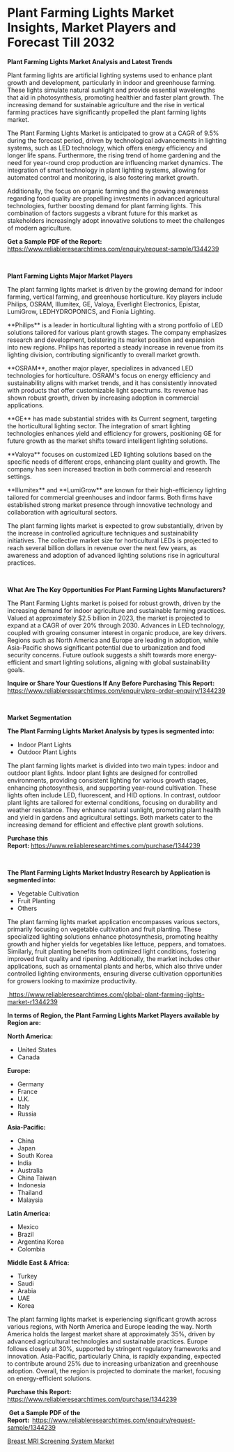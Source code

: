 <p><h1>Plant Farming Lights Market Insights, Market Players and Forecast Till 2032</h1></p><p><strong>Plant Farming Lights Market Analysis and Latest Trends</strong></p>
<p><p>Plant farming lights are artificial lighting systems used to enhance plant growth and development, particularly in indoor and greenhouse farming. These lights simulate natural sunlight and provide essential wavelengths that aid in photosynthesis, promoting healthier and faster plant growth. The increasing demand for sustainable agriculture and the rise in vertical farming practices have significantly propelled the plant farming lights market.</p><p>The Plant Farming Lights Market is anticipated to grow at a CAGR of 9.5% during the forecast period, driven by technological advancements in lighting systems, such as LED technology, which offers energy efficiency and longer life spans. Furthermore, the rising trend of home gardening and the need for year-round crop production are influencing market dynamics. The integration of smart technology in plant lighting systems, allowing for automated control and monitoring, is also fostering market growth. </p><p>Additionally, the focus on organic farming and the growing awareness regarding food quality are propelling investments in advanced agricultural technologies, further boosting demand for plant farming lights. This combination of factors suggests a vibrant future for this market as stakeholders increasingly adopt innovative solutions to meet the challenges of modern agriculture.</p></p>
<p><strong>Get a Sample PDF of the Report:&nbsp;</strong> <a href="https://www.reliableresearchtimes.com/enquiry/request-sample/1344239?utm_campaign=2326&utm_medium=2&utm_source=Github&utm_content=ia&utm_term=24032025&utm_id=plant-farming-lights">https://www.reliableresearchtimes.com/enquiry/request-sample/1344239</a></p>
<p>&nbsp;</p>
<p><strong>Plant Farming Lights Major Market Players</strong></p>
<p><p>The plant farming lights market is driven by the growing demand for indoor farming, vertical farming, and greenhouse horticulture. Key players include Philips, OSRAM, Illumitex, GE, Valoya, Everlight Electronics, Epistar, LumiGrow, LEDHYDROPONICS, and Fionia Lighting.</p><p>**Philips** is a leader in horticultural lighting with a strong portfolio of LED solutions tailored for various plant growth stages. The company emphasizes research and development, bolstering its market position and expansion into new regions. Philips has reported a steady increase in revenue from its lighting division, contributing significantly to overall market growth.</p><p>**OSRAM**, another major player, specializes in advanced LED technologies for horticulture. OSRAM's focus on energy efficiency and sustainability aligns with market trends, and it has consistently innovated with products that offer customizable light spectrums. Its revenue has shown robust growth, driven by increasing adoption in commercial applications.</p><p>**GE** has made substantial strides with its Current segment, targeting the horticultural lighting sector. The integration of smart lighting technologies enhances yield and efficiency for growers, positioning GE for future growth as the market shifts toward intelligent lighting solutions.</p><p>**Valoya** focuses on customized LED lighting solutions based on the specific needs of different crops, enhancing plant quality and growth. The company has seen increased traction in both commercial and research settings.</p><p>**Illumitex** and **LumiGrow** are known for their high-efficiency lighting tailored for commercial greenhouses and indoor farms. Both firms have established strong market presence through innovative technology and collaboration with agricultural sectors.</p><p>The plant farming lights market is expected to grow substantially, driven by the increase in controlled agriculture techniques and sustainability initiatives. The collective market size for horticultural LEDs is projected to reach several billion dollars in revenue over the next few years, as awareness and adoption of advanced lighting solutions rise in agricultural practices.</p></p>
<p>&nbsp;</p>
<p><strong>What Are The Key Opportunities For Plant Farming Lights Manufacturers?</strong></p>
<p><p>The Plant Farming Lights market is poised for robust growth, driven by the increasing demand for indoor agriculture and sustainable farming practices. Valued at approximately $2.5 billion in 2023, the market is projected to expand at a CAGR of over 20% through 2030. Advances in LED technology, coupled with growing consumer interest in organic produce, are key drivers. Regions such as North America and Europe are leading in adoption, while Asia-Pacific shows significant potential due to urbanization and food security concerns. Future outlook suggests a shift towards more energy-efficient and smart lighting solutions, aligning with global sustainability goals.</p></p>
<p><strong>Inquire or Share Your Questions If Any Before Purchasing This Report:</strong> <a href="https://www.reliableresearchtimes.com/enquiry/pre-order-enquiry/1344239?utm_campaign=2326&utm_medium=2&utm_source=Github&utm_content=ia&utm_term=24032025&utm_id=plant-farming-lights">https://www.reliableresearchtimes.com/enquiry/pre-order-enquiry/1344239</a></p>
<p>&nbsp;</p>
<p><strong>Market Segmentation</strong></p>
<p><strong>The Plant Farming Lights Market Analysis by types is segmented into:</strong></p>
<p><ul><li>Indoor Plant Lights</li><li>Outdoor Plant Lights</li></ul></p>
<p><p>The plant farming lights market is divided into two main types: indoor and outdoor plant lights. Indoor plant lights are designed for controlled environments, providing consistent lighting for various growth stages, enhancing photosynthesis, and supporting year-round cultivation. These lights often include LED, fluorescent, and HID options. In contrast, outdoor plant lights are tailored for external conditions, focusing on durability and weather resistance. They enhance natural sunlight, promoting plant health and yield in gardens and agricultural settings. Both markets cater to the increasing demand for efficient and effective plant growth solutions.</p></p>
<p><strong>Purchase this Report:&nbsp;</strong><a href="https://www.reliableresearchtimes.com/purchase/1344239?utm_campaign=2326&utm_medium=2&utm_source=Github&utm_content=ia&utm_term=24032025&utm_id=plant-farming-lights">https://www.reliableresearchtimes.com/purchase/1344239</a></p>
<p>&nbsp;</p>
<p><strong>The Plant Farming Lights Market Industry Research by Application is segmented into:</strong></p>
<p><ul><li>Vegetable Cultivation</li><li>Fruit Planting</li><li>Others</li></ul></p>
<p><p>The plant farming lights market application encompasses various sectors, primarily focusing on vegetable cultivation and fruit planting. These specialized lighting solutions enhance photosynthesis, promoting healthy growth and higher yields for vegetables like lettuce, peppers, and tomatoes. Similarly, fruit planting benefits from optimized light conditions, fostering improved fruit quality and ripening. Additionally, the market includes other applications, such as ornamental plants and herbs, which also thrive under controlled lighting environments, ensuring diverse cultivation opportunities for growers looking to maximize productivity.</p></p>
<p><a href="https://www.reliableresearchtimes.com/global-plant-farming-lights-market-r1344239?utm_campaign=2326&utm_medium=2&utm_source=Github&utm_content=ia&utm_term=24032025&utm_id=plant-farming-lights">&nbsp;https://www.reliableresearchtimes.com/global-plant-farming-lights-market-r1344239</a></p>
<p><strong>In terms of Region, the Plant Farming Lights Market Players available by Region are:</strong></p>
<p>
    <p> <strong> North America: </strong>
        <ul>
            <li>United States</li>
            <li>Canada</li>
        </ul>
        </p> 
    <p> <strong> Europe: </strong>
        <ul>
            <li>Germany</li>
            <li>France</li>
            <li>U.K.</li>
            <li>Italy</li>
            <li>Russia</li>
        </ul>
        </p> 
    <p> <strong> Asia-Pacific: </strong>
        <ul>
            <li>China</li>
            <li>Japan</li>
            <li>South Korea</li>
            <li>India</li>
            <li>Australia</li>
            <li>China Taiwan</li>
            <li>Indonesia</li>
            <li>Thailand</li>
            <li>Malaysia</li>
        </ul>
        </p> 
    <p> <strong> Latin America: </strong>
        <ul>
            <li>Mexico</li>
            <li>Brazil</li>
            <li>Argentina Korea</li>
            <li>Colombia</li>
        </ul>
        </p> 
    <p> <strong> Middle East & Africa: </strong>
        <ul>
            <li>Turkey</li>
            <li>Saudi</li>
            <li>Arabia</li>
            <li>UAE</li>
            <li>Korea</li>
        </ul>
    </p>
    </p>
<p><p>The plant farming lights market is experiencing significant growth across various regions, with North America and Europe leading the way. North America holds the largest market share at approximately 35%, driven by advanced agricultural technologies and sustainable practices. Europe follows closely at 30%, supported by stringent regulatory frameworks and innovation. Asia-Pacific, particularly China, is rapidly expanding, expected to contribute around 25% due to increasing urbanization and greenhouse adoption. Overall, the region is projected to dominate the market, focusing on energy-efficient solutions.</p></p>
<p><strong>Purchase this Report: </strong><a href="https://www.reliableresearchtimes.com/purchase/1344239?utm_campaign=2326&utm_medium=2&utm_source=Github&utm_content=ia&utm_term=24032025&utm_id=plant-farming-lights">https://www.reliableresearchtimes.com/purchase/1344239</a></p>
<p>&nbsp;<strong>Get a Sample PDF of the Report:&nbsp;&nbsp;</strong><a href="https://www.reliableresearchtimes.com/enquiry/request-sample/1344239?utm_campaign=2326&utm_medium=2&utm_source=Github&utm_content=ia&utm_term=24032025&utm_id=plant-farming-lights">https://www.reliableresearchtimes.com/enquiry/request-sample/1344239</a></p>
<p><strong></strong></p>
<p><p><a href="https://github.com/NargisHussain75/Market-Research-Report-List-1/blob/main/breast-mri-screening-system-market.md?utm_campaign=2326&utm_medium=2&utm_source=Github&utm_content=ia&utm_term=24032025&utm_id=plant-farming-lights">Breast MRI Screening System Market</a></p></p>